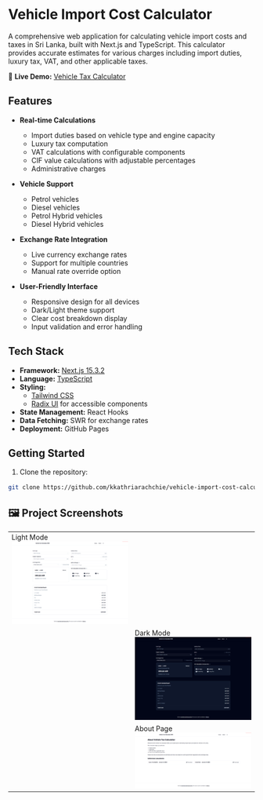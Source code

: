 # Vehicle Import Cost Calculator

A comprehensive web application for calculating vehicle import costs and taxes in Sri Lanka, built with Next.js and TypeScript. This calculator provides accurate estimates for various charges including import duties, luxury tax, VAT, and other applicable taxes.

🔗 **Live Demo:** [Vehicle Tax Calculator](https://kkathriarachchie.github.io/vehicle-import-cost-calculator/)

## Features

- **Real-time Calculations**

  - Import duties based on vehicle type and engine capacity
  - Luxury tax computation
  - VAT calculations with configurable components
  - CIF value calculations with adjustable percentages
  - Administrative charges

- **Vehicle Support**

  - Petrol vehicles
  - Diesel vehicles
  - Petrol Hybrid vehicles
  - Diesel Hybrid vehicles

- **Exchange Rate Integration**

  - Live currency exchange rates
  - Support for multiple countries
  - Manual rate override option

- **User-Friendly Interface**
  - Responsive design for all devices
  - Dark/Light theme support
  - Clear cost breakdown display
  - Input validation and error handling

## Tech Stack

- **Framework:** [Next.js 15.3.2](https://nextjs.org/)
- **Language:** [TypeScript](https://www.typescriptlang.org/)
- **Styling:**
  - [Tailwind CSS](https://tailwindcss.com/)
  - [Radix UI](https://www.radix-ui.com/) for accessible components
- **State Management:** React Hooks
- **Data Fetching:** SWR for exchange rates
- **Deployment:** GitHub Pages

## Getting Started

1. Clone the repository:

```bash
git clone https://github.com/kkathriarachchie/vehicle-import-cost-calculator.git
```

## 🖼️ **Project Screenshots**

<table>
  <tr>
    <td><span>Light Mode  </span><br/><img src="/public/Screenshots/Light Mood.png" alt="Screenshot 1" width="300"/></td>
  </tr>
  <tr>
    <td><td><span>Dark Mode  </span><br/><img src="/public/Screenshots/Dark Mood.png" alt="Screenshot 3" width="300"/></td>
   
  </tr>
  <tr>
    <td><td><span>About Page  </span><br/><img src="/public/Screenshots/About Page.png" alt="Screenshot 5" width="300"/></td>
  </tr>
</table>
